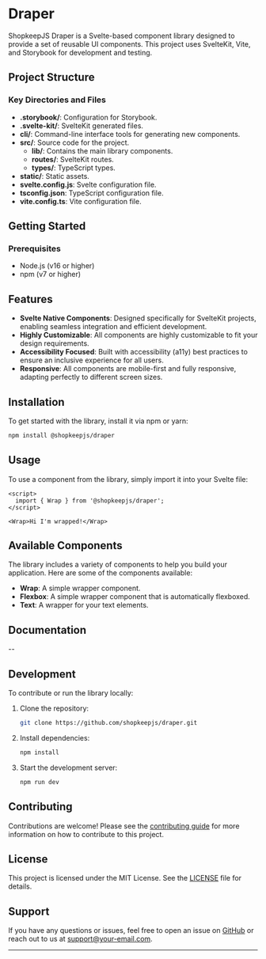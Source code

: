 # Draper

ShopkeepJS Draper is a Svelte-based component library designed to provide a set of reusable UI components. This project uses SvelteKit, Vite, and Storybook for development and testing.

## Project Structure

### Key Directories and Files

- **.storybook/**: Configuration for Storybook.
- **.svelte-kit/**: SvelteKit generated files.
- **cli/**: Command-line interface tools for generating new components.
- **src/**: Source code for the project.
  - **lib/**: Contains the main library components.
  - **routes/**: SvelteKit routes.
  - **types/**: TypeScript types.
- **static/**: Static assets.
- **svelte.config.js**: Svelte configuration file.
- **tsconfig.json**: TypeScript configuration file.
- **vite.config.ts**: Vite configuration file.

## Getting Started

### Prerequisites

- Node.js (v16 or higher)
- npm (v7 or higher)

## Features

- **Svelte Native Components**: Designed specifically for SvelteKit projects, enabling seamless integration and efficient development.
- **Highly Customizable**: All components are highly customizable to fit your design requirements.
- **Accessibility Focused**: Built with accessibility (a11y) best practices to ensure an inclusive experience for all users.
- **Responsive**: All components are mobile-first and fully responsive, adapting perfectly to different screen sizes.

## Installation

To get started with the library, install it via npm or yarn:

```bash
npm install @shopkeepjs/draper
```

## Usage

To use a component from the library, simply import it into your Svelte file:

```svelte
<script>
  import { Wrap } from '@shopkeepjs/draper';
</script>

<Wrap>Hi I'm wrapped!</Wrap>
```

## Available Components

The library includes a variety of components to help you build your application. Here are some of the components available:

- **Wrap**: A simple wrapper component.
- **Flexbox**: A simple wrapper component that is automatically flexboxed.
- **Text**: A wrapper for your text elements.

## Documentation

-- 

## Development

To contribute or run the library locally:

1. Clone the repository:

   ```bash
   git clone https://github.com/shopkeepjs/draper.git
   ```

2. Install dependencies:

   ```bash
   npm install
   ```

3. Start the development server:

   ```bash
   npm run dev
   ```

## Contributing

Contributions are welcome! Please see the [contributing guide](CONTRIBUTING.md) for more information on how to contribute to this project.

## License

This project is licensed under the MIT License. See the [LICENSE](LICENSE) file for details.

## Support

If you have any questions or issues, feel free to open an issue on [GitHub](https://github.com/your-namespace/your-library-name/issues) or reach out to us at [support@your-email.com](mailto:support@your-email.com).

---

